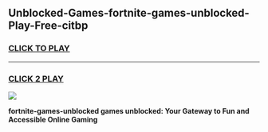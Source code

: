 
## Unblocked-Games-fortnite-games-unblocked-Play-Free-citbp
<h3>
<a href="https://premium76.site?title=fortnite-games-unblocked&ref=20A">CLICK TO PLAY</a></h3>
<hr>

<h3>
<a href="https://premium76.site?title=fortnite-games-unblocked&ref=20A">CLICK 2 PLAY</a>
  
</h3>

<a href="https://premium76.site?title=fortnite-games-unblocked&ref=20A"><img src="https://clearcache.store/games.png"></a>


**fortnite-games-unblocked games unblocked: Your Gateway to Fun and Accessible Online Gaming**
